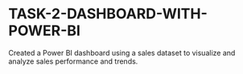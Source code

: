 # TASK-2-DASHBOARD-WITH-POWER-BI
Created a Power BI dashboard using a sales dataset to visualize and analyze sales performance and trends.
